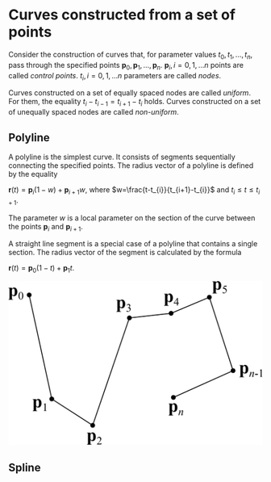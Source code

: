 # Curves constructed from a set of points

Consider the construction of curves that, for parameter values $t_{0}, t_{1}, ..., t_{n}$, pass through the specified points $\textbf{p}_{0}, \textbf{p}_{1}, ..., \textbf{p}_{n}$. $\textbf{p}_{i}, i=0,1,...n$ points are called _control points_. $t_{i}, i=0,1,...n$ parameters are called _nodes_.

Curves constructed on a set of equally spaced nodes are called _uniform_. For them, the equality $t_{i}-t_{i-1}=t_{i+1}-t_{i}$ holds. Curves constructed on a set of unequally spaced nodes are called _non-uniform_.

## Polyline
A polyline is the simplest curve. It consists of segments sequentially connecting the specified points. The radius vector of a polyline is defined by the equality

$\textbf{r}(t)=\textbf{p}_{i}(1-w)+\textbf{p}_{i+1}w$, where $w=\frac{t-t_{i}}{t_{i+1}-t_{i}}$ and $t_{i} \leq t \leq t_{i+1}$.

The parameter $w$ is a local parameter on the section of the curve between the points $\textbf{p}_{i}$ and $\textbf{p}_{i+1}$.

A straight line segment is a special case of a polyline that contains a single section. The radius vector of the segment is calculated by the formula

$\textbf{r}(t)= \textbf{p}_{0}(1-t)+\textbf{p}_{1}t$.

![Polyline](./Images/02_Polyline.png "Polyline")

## Spline

